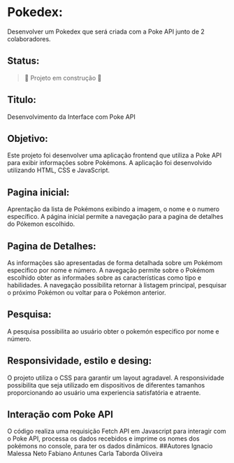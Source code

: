 # Pokedex:
Desenvolver um Pokedex que será criada com a Poke API junto de 2 colaboradores. 
## Status:
> :construction: Projeto em construção :construction:
## Titulo: 
Desenvolvimento da Interface com Poke API
## Objetivo:
Este projeto foi desenvolver uma aplicação frontend que utiliza a Poke API para exibir informações sobre Pokémons.
A aplicação foi desenvolvido utilizando HTML, CSS e JavaScript.
## Pagina inicial: 
Aprentação da lista de Pokémons exibindo a imagem, o nome e o numero específico.
A página inicial permite a navegação para a pagina de detalhes do Pókemon escolhido.
## Pagina de Detalhes:
As informações são apresentadas de forma detalhada sobre um Pokémom especifico por nome e número.
A navegação permite sobre o Pokémom escolhido obter as informaões sobre as características como tipo e habilidades.
A navegação possibilita retornar à listagem principal, pesquisar o próximo Pokémon ou voltar para o Pokémon anterior.
## Pesquisa: 
A pesquisa possibilita ao usuário obter o pokemón especifico por nome e número.
## Responsividade, estilo e desing:
O projeto utiliza o CSS para garantir um layout agradavel. A responsividade possibilita que seja utilizado em dispositivos de diferentes tamanhos proporcionando ao usuário uma experiencia satisfatória e atraente. 
## Interação com Poke API
O código realiza uma requisição Fetch API em Javascript para interagir com o Poke API, processa os dados recebidos e imprime os nomes dos pokémons no console, para ter os dados dinâmicos.
##Autores
Ignacio Malessa Neto
Fabiano Antunes
Carla Taborda Oliveira


